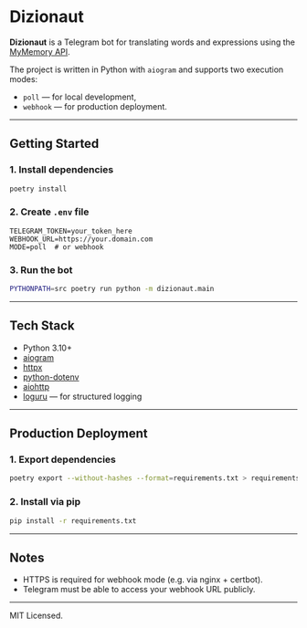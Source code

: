 # Dizionaut

**Dizionaut** is a Telegram bot for translating words and expressions using the [MyMemory API](https://mymemory.translated.net/).


The project is written in Python with `aiogram` and supports two execution modes:

* `poll` — for local development,
* `webhook` — for production deployment.

---

## Getting Started

### 1. Install dependencies

```bash
poetry install
```

### 2. Create `.env` file

```dotenv
TELEGRAM_TOKEN=your_token_here
WEBHOOK_URL=https://your.domain.com
MODE=poll  # or webhook
```

### 3. Run the bot

```bash
PYTHONPATH=src poetry run python -m dizionaut.main
```

---

## Tech Stack

* Python 3.10+
* [aiogram](https://docs.aiogram.dev/)
* [httpx](https://www.python-httpx.org/)
* [python-dotenv](https://pypi.org/project/python-dotenv/)
* [aiohttp](https://docs.aiohttp.org/)
* [loguru](https://github.com/Delgan/loguru) — for structured logging

---

## Production Deployment

### 1. Export dependencies

```bash
poetry export --without-hashes --format=requirements.txt > requirements.txt
```

### 2. Install via pip

```bash
pip install -r requirements.txt
```

---

## Notes

* HTTPS is required for webhook mode (e.g. via nginx + certbot).
* Telegram must be able to access your webhook URL publicly.

---

MIT Licensed.
